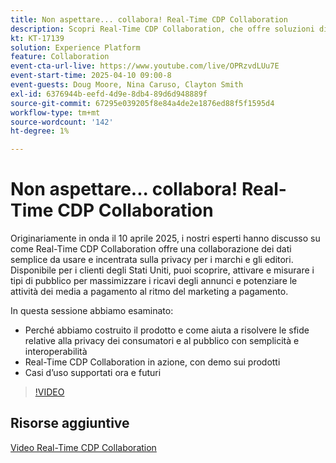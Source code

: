 ```yaml
---
title: Non aspettare... collabora! Real-Time CDP Collaboration
description: Scopri Real-Time CDP Collaboration, che offre soluzioni di dati incentrate sulla privacy per brand e editori per migliorare l’attivazione del pubblico, massimizzare i ricavi dagli annunci e semplificare l’attività a pagamento dei media, con demo di prodotti, approfondimenti degli esperti e prossimi casi d’uso.
kt: KT-17139
solution: Experience Platform
feature: Collaboration
event-cta-url-live: https://www.youtube.com/live/OPRzvdLUu7E
event-start-time: 2025-04-10 09:00-8
event-guests: Doug Moore, Nina Caruso, Clayton Smith
exl-id: 6376944b-eefd-4d9e-8db4-89d6d948889f
source-git-commit: 67295e039205f8e84a4de2e1876ed88f5f1595d4
workflow-type: tm+mt
source-wordcount: '142'
ht-degree: 1%

---
```


# Non aspettare... collabora! Real-Time CDP Collaboration

Originariamente in onda il 10 aprile 2025, i nostri esperti hanno discusso su come Real-Time CDP Collaboration offre una collaborazione dei dati semplice da usare e incentrata sulla privacy per i marchi e gli editori. Disponibile per i clienti degli Stati Uniti, puoi scoprire, attivare e misurare i tipi di pubblico per massimizzare i ricavi degli annunci e potenziare le attività dei media a pagamento al ritmo del marketing a pagamento.

In questa sessione abbiamo esaminato:

* Perché abbiamo costruito il prodotto e come aiuta a risolvere le sfide relative alla privacy dei consumatori e al pubblico con semplicità e interoperabilità
* Real-Time CDP Collaboration in azione, con demo sui prodotti
* Casi d’uso supportati ora e futuri

>[!VIDEO](https://video.tv.adobe.com/v/3457557/?quality=12&learn=on)

## Risorse aggiuntive

[Video Real-Time CDP Collaboration](https://experienceleague.adobe.com/en/docs/platform-learn/tutorials/collaboration/real-time-cdp-collaboration-overview)
